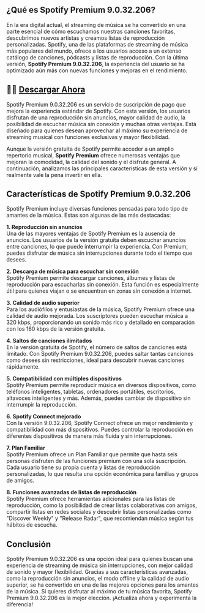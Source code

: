 ## **¿Qué es Spotify Premium 9.0.32.206?**

En la era digital actual, el streaming de música se ha convertido en una parte esencial de cómo escuchamos nuestras canciones favoritas, descubrimos nuevos artistas y creamos listas de reproducción personalizadas. Spotify, una de las plataformas de streaming de música más populares del mundo, ofrece a los usuarios acceso a un extenso catálogo de canciones, pódcasts y listas de reproducción. Con la última versión, **Spotify Premium 9.0.32.206**, la experiencia del usuario se ha optimizado aún más con nuevas funciones y mejoras en el rendimiento.

## 🎉🎉 [Descargar Ahora](https://modhello.io/spotify.html)

Spotify Premium 9.0.32.206 es un servicio de suscripción de pago que mejora la experiencia estándar de Spotify. Con esta versión, los usuarios disfrutan de una reproducción sin anuncios, mayor calidad de audio, la posibilidad de escuchar música sin conexión y muchas otras ventajas. Está diseñado para quienes desean aprovechar al máximo su experiencia de streaming musical con funciones exclusivas y mayor flexibilidad.

Aunque la versión gratuita de Spotify permite acceder a un amplio repertorio musical, **Spotify Premium** ofrece numerosas ventajas que mejoran la comodidad, la calidad del sonido y el disfrute general. A continuación, analizamos las principales características de esta versión y si realmente vale la pena invertir en ella.

## **Características de Spotify Premium 9.0.32.206**

Spotify Premium incluye diversas funciones pensadas para todo tipo de amantes de la música. Estas son algunas de las más destacadas:

**1. Reproducción sin anuncios**  
Una de las mayores ventajas de Spotify Premium es la ausencia de anuncios. Los usuarios de la versión gratuita deben escuchar anuncios entre canciones, lo que puede interrumpir la experiencia. Con Premium, puedes disfrutar de música sin interrupciones durante todo el tiempo que desees.

**2. Descarga de música para escuchar sin conexión**  
Spotify Premium permite descargar canciones, álbumes y listas de reproducción para escucharlas sin conexión. Esta función es especialmente útil para quienes viajan o se encuentran en zonas sin conexión a internet.

**3. Calidad de audio superior**  
Para los audiófilos y entusiastas de la música, Spotify Premium ofrece una calidad de audio mejorada. Los suscriptores pueden escuchar música a 320 kbps, proporcionando un sonido más rico y detallado en comparación con los 160 kbps de la versión gratuita.

**4. Saltos de canciones ilimitados**  
En la versión gratuita de Spotify, el número de saltos de canciones está limitado. Con Spotify Premium 9.0.32.206, puedes saltar tantas canciones como desees sin restricciones, ideal para descubrir nuevas canciones rápidamente.

**5. Compatibilidad con múltiples dispositivos**  
Spotify Premium permite reproducir música en diversos dispositivos, como teléfonos inteligentes, tabletas, ordenadores portátiles, escritorios, altavoces inteligentes y más. Además, puedes cambiar de dispositivo sin interrumpir la reproducción.

**6. Spotify Connect mejorado**  
Con la versión 9.0.32.206, Spotify Connect ofrece un mejor rendimiento y compatibilidad con más dispositivos. Puedes controlar la reproducción en diferentes dispositivos de manera más fluida y sin interrupciones.

**7. Plan Familiar**  
Spotify Premium ofrece un Plan Familiar que permite que hasta seis personas disfruten de las funciones premium con una sola suscripción. Cada usuario tiene su propia cuenta y listas de reproducción personalizadas, lo que resulta una opción económica para familias y grupos de amigos.

**8. Funciones avanzadas de listas de reproducción**  
Spotify Premium ofrece herramientas adicionales para las listas de reproducción, como la posibilidad de crear listas colaborativas con amigos, compartir listas en redes sociales y descubrir listas personalizadas como "Discover Weekly" y "Release Radar", que recomiendan música según tus hábitos de escucha.

## **Conclusión**

Spotify Premium 9.0.32.206 es una opción ideal para quienes buscan una experiencia de streaming de música sin interrupciones, con mejor calidad de sonido y mayor flexibilidad. Gracias a sus características avanzadas, como la reproducción sin anuncios, el modo offline y la calidad de audio superior, se ha convertido en una de las mejores opciones para los amantes de la música. Si quieres disfrutar al máximo de tu música favorita, Spotify Premium 9.0.32.206 es la mejor elección. ¡Actualiza ahora y experimenta la diferencia!

